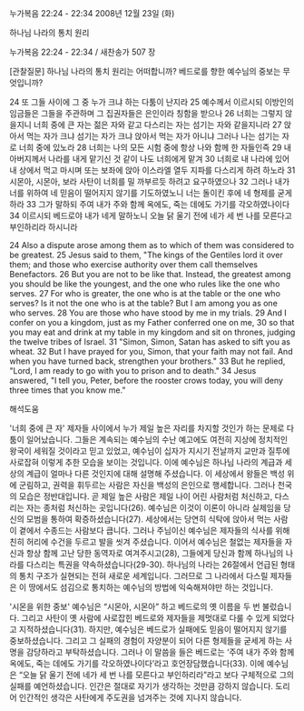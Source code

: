 누가복음 22:24 - 22:34 
2008년 12월 23일 (화)

하나님 나라의 통치 원리



누가복음 22:24 - 22:34 / 새찬송가 507 장


[관찰질문]
하나님 나라의 통치 원리는 어떠합니까? 
베드로를 향한 예수님의 중보는 무엇입니까?  

24 또 그들 사이에 그 중 누가 크냐 하는 다툼이 난지라
25 예수께서 이르시되 이방인의 임금들은 그들을 주관하며 그 집권자들은 은인이라 칭함을 받으나 
26 너희는 그렇지 않을지니 너희 중에 큰 자는 젊은 자와 같고 다스리는 자는 섬기는 자와 같을지니라 
27 앉아서 먹는 자가 크냐 섬기는 자가 크냐 앉아서 먹는 자가 아니냐 그러나 나는 섬기는 자로 너희 중에 있노라 
28 너희는 나의 모든 시험 중에 항상 나와 함께 한 자들인즉 
29 내 아버지께서 나라를 내게 맡기신 것 같이 나도 너희에게 맡겨 
30 너희로 내 나라에 있어 내 상에서 먹고 마시며 또는 보좌에 앉아 이스라엘 열두 지파를 다스리게 하려 하노라
31 시몬아, 시몬아, 보라 사탄이 너희를 밀 까부르듯 하려고 요구하였으나 
32 그러나 내가 너를 위하여 네 믿음이 떨어지지 않기를 기도하였노니 너는 돌이킨 후에 네 형제를 굳게 하라 
33 그가 말하되 주여 내가 주와 함께 옥에도, 죽는 데에도 가기를 각오하였나이다 
34 이르시되 베드로야 내가 네게 말하노니 오늘 닭 울기 전에 네가 세 번 나를 모른다고 부인하리라 하시니라 

24 Also a dispute arose among them as to which of them was considered to be greatest. 
25 Jesus said to them, "The kings of the Gentiles lord it over them; and those who exercise authority over them call themselves Benefactors.
26 But you are not to be like that. Instead, the greatest among you should be like the youngest, and the one who rules like the one who serves.
27 For who is greater, the one who is at the table or the one who serves? Is it not the one who is at the table? But I am among you as one who serves.
28 You are those who have stood by me in my trials. 
29 And I confer on you a kingdom, just as my Father conferred one on me, 
30 so that you may eat and drink at my table in my kingdom and sit on thrones, judging the twelve tribes of Israel. 
31 "Simon, Simon, Satan has asked to sift you as wheat.
32 But I have prayed for you, Simon, that your faith may not fail. And when you have turned back, strengthen your brothers."
33 But he replied, "Lord, I am ready to go with you to prison and to death."
34 Jesus answered, "I tell you, Peter, before the rooster crows today, you will deny three times that you know me."

해석도움





'너희 중에 큰 자'
 제자들 사이에서 누가 제일 높은 자리를 차지할 것인가 하는 문제로 다툼이 일어났습니다. 그들은 계속되는 예수님의 수난 예고에도 여전히 지상에 정치적인 왕국이 세워질 것이라고 믿고 있었고, 예수님이 십자가 지시기 전날까지 교만과 질투에 사로잡혀 이렇게 추한 모습을 보이는 것입니다. 이에 예수님은 하나님 나라의 계급과 세상의 계급이 얼마나 다른 것인지에 대해 설명해 주셨습니다. 이 세상에서 왕들은 백성 위에 군림하고, 권력을 휘두르는 사람은 자신을 백성의 은인으로 행세합니다. 그러나 천국의 모습은 정반대입니다. 곧 제일 높은 사람은 제일 나이 어린 사람처럼 처신하고, 다스리는 자는 종처럼 처신하는 곳입니다(26). 예수님은 이것이 이론이 아니라 실제임을 당신의 모범을 통하여 확증하셨습니다(27). 세상에서는 당연히 식탁에 앉아서 먹는 사람이 곁에서 수종드는 사람보다 큽니다. 그러나 주님이신 예수님은 제자들의 식사를 위해 친히 허리에 수건을 두르고 발을 씻겨 주셨습니다. 이어서 예수님은 철없는 제자들을 자신과 항상 함께 고난 당한 동역자로 여겨주시고(28), 그들에게 당신과 함께 하나님의 나라를 다스리는 특권을 약속하셨습니다(29-30). 하나님의 나라는 26절에서 언급된 형태의 통치 구조가 실현되는 전혀 새로운 세계입니다. 그러므로 그 나라에서 다스릴 제자들은 이 땅에서도 섬김으로 통치하는 예수님의 방법에 익숙해져야만 하는 것입니다.     

'시몬을 위한 중보'
 예수님은 “시몬아, 시몬아” 하고 베드로의 옛 이름을 두 번 불렀습니다. 그리고 사탄이 옛 사람에 사로잡힌 베드로와 제자들을 제멋대로 다룰 수 있게 되었다고 지적하셨습니다(31). 하지만, 예수님은 베드로가 실패에도 믿음이 떨어지지 않기를 중보하셨습니다. 그리고 그 실패의 경험이 자양분이 되어 다른 형제들을 굳세게 하는 사명을 감당하라고 부탁하셨습니다. 그러나 이 말씀을 들은 베드로는 ‘주여 내가 주와 함께 옥에도, 죽는 데에도 가기를 각오하였나이다’라고 호언장담했습니다(33). 이에 예수님은 “오늘 닭 울기 전에 네가 세 번 나를 모른다고 부인하리라”라고 보다 구체적으로 그의 실패를 예언하셨습니다. 인간은 절대로 자기가 생각하는 것만큼 강하지 않습니다. 도리어 인간적인 생각은 사탄에게 주도권을 넘겨주는 것에 지나지 않습니다.